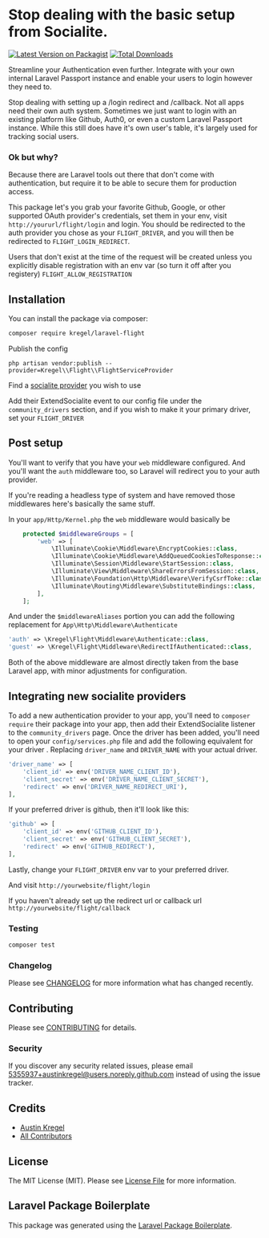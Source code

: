 # Stop dealing with the basic setup from Socialite.

[![Latest Version on Packagist](https://img.shields.io/packagist/v/kregel/laravel-flight.svg?style=flat-square)](https://packagist.org/packages/kregel/laravel-flight)
[![Total Downloads](https://img.shields.io/packagist/dt/kregel/laravel-flight.svg?style=flat-square)](https://packagist.org/packages/kregel/laravel-flight)

Streamline your Authentication even further. Integrate with your own internal Laravel Passport instance and enable your users to login however they need to.

Stop dealing with setting up a /login redirect and /callback. Not all apps need their own auth system.
Sometimes we just want to login with an existing platform like Github, Auth0, or even a custom Laravel Passport instance.
While this still does have it's own user's table, it's largely used for tracking social users.


### Ok but why?
Because there are Laravel tools out there that don't come with authentication, but require it to be able to secure them for production access.

This package let's you grab your favorite Github, Google, or other supported OAuth provider's credentials, set them in your env, visit `http://yoururl/flight/login` and login. You should be redirected to the auth provider you chose as your `FLIGHT_DRIVER`, and you will then be redirected to `FLIGHT_LOGIN_REDIRECT`.

Users that don't exist at the time of the request will be created unless you explicitly disable registration with an env var (so turn it off after you registery) `FLIGHT_ALLOW_REGISTRATION`

## Installation

You can install the package via composer:

```bash
composer require kregel/laravel-flight
```

Publish the config

```
php artisan vendor:publish --provider=Kregel\\Flight\\FlightServiceProvider
```
Find a [socialite provider](https://socialiteproviders.com/about/) you wish to use

Add their ExtendSocialite event to our config file under the `community_drivers` section, and if you wish to make it your primary driver, set your `FLIGHT_DRIVER`

## Post setup
You'll want to verify that you have your  `web` middleware configured. And you'll want the `auth` middleware too, so Laravel will redirect you to your auth provider.

If you're reading a headless type of system and have removed those middlewares here's basically the same stuff.

In your `app/Http/Kernel.php` the `web` middleware would basically be 
```php
    protected $middlewareGroups = [
        'web' => [
            \Illuminate\Cookie\Middleware\EncryptCookies::class,
            \Illuminate\Cookie\Middleware\AddQueuedCookiesToResponse::class,
            \Illuminate\Session\Middleware\StartSession::class,
            \Illuminate\View\Middleware\ShareErrorsFromSession::class,
            \Illuminate\Foundation\Http\Middleware\VerifyCsrfToke::class,
            \Illuminate\Routing\Middleware\SubstituteBindings::class,
        ],
    ];
```

And under the `$middlewareAliases` portion you can add the following replacement for `App\Http\Middleware\Authenticate`

```php
'auth' => \Kregel\Flight\Middleware\Authenticate::class,
'guest' => \Kregel\Flight\Middleware\RedirectIfAuthenticated::class,
```
Both of the above middleware are almost directly taken from the base Laravel app, with minor adjustments for configuration.

## Integrating new socialite providers
To add a new authentication provider to your app, you'll need to `composer require` their package into your app,
then add their ExtendSocialite listener to the `community_drivers` page. Once the driver has been added, you'll need
to open your `config/services.php` file and add the following equivalent for your driver
. Replacing `driver_name` and `DRIVER_NAME` with your actual driver.
```php
'driver_name' => [
    'client_id' => env('DRIVER_NAME_CLIENT_ID'),
    'client_secret' => env('DRIVER_NAME_CLIENT_SECRET'),
    'redirect' => env('DRIVER_NAME_REDIRECT_URI'),
],
```

If your preferred driver is github, then it'll look like this:
```php
'github' => [
    'client_id' => env('GITHUB_CLIENT_ID'),
    'client_secret' => env('GITHUB_CLIENT_SECRET'),
    'redirect' => env('GITHUB_REDIRECT'),
],
```

Lastly, change your `FLIGHT_DRIVER` env var to your preferred driver.

And visit `http://yourwebsite/flight/login`

If you haven't already set up the redirect url or callback url  `http://yourwebsite/flight/callback`

### Testing

```bash
composer test
```

### Changelog

Please see [CHANGELOG](CHANGELOG.md) for more information what has changed recently.

## Contributing

Please see [CONTRIBUTING](CONTRIBUTING.md) for details.

### Security

If you discover any security related issues, please email 5355937+austinkregel@users.noreply.github.com instead of using the issue tracker.

## Credits

-   [Austin Kregel](https://github.com/kregel)
-   [All Contributors](../../contributors)

## License

The MIT License (MIT). Please see [License File](LICENSE.md) for more information.

## Laravel Package Boilerplate

This package was generated using the [Laravel Package Boilerplate](https://laravelpackageboilerplate.com).
